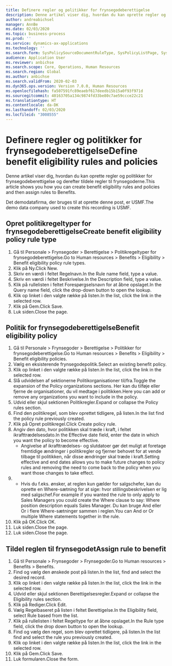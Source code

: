 ```yaml
---
title: Definere regler og politikker for frynsegodeberettigelse
description: Denne artikel viser dig, hvordan du kan oprette regler og politikker for frynsegodeberettigelse og derefter tildele regler til frynsegoderne.
author: andreabichsel
manager: AnnBe
ms.date: 02/03/2020
ms.topic: business-process
ms.prod: ''
ms.service: dynamics-ax-applications
ms.technology: ''
ms.search.form: SysPolicySourceDocumentRuleType, SysPolicyListPage, SysPolicy, HcmBenefitEligibilityPolicy, HcmBenefit
audience: Application User
ms.reviewer: anbichse
ms.search.scope: Core, Operations, Human Resources
ms.search.region: Global
ms.author: anbichse
ms.search.validFrom: 2020-02-03
ms.dyn365.ops.version: Version 7.0.0, Human Resources
ms.openlocfilehash: fa507591fc89eaebf617deedb15b15a0f93f971d
ms.sourcegitcommit: 40163705a134c9874fd33be80c7ae59ccce22c21
ms.translationtype: HT
ms.contentlocale: da-DK
ms.lasthandoff: 02/03/2020
ms.locfileid: "3008555"
---
```

# <a name="define-benefit-eligibility-rules-and-policies"></a><span data-ttu-id="13e52-103">Definere regler og politikker for frynsegodeberettigelse</span><span class="sxs-lookup"><span data-stu-id="13e52-103">Define benefit eligibility rules and policies</span></span>

<span data-ttu-id="13e52-104">Denne artikel viser dig, hvordan du kan oprette regler og politikker for frynsegodeberettigelse og derefter tildele regler til frynsegoderne.</span><span class="sxs-lookup"><span data-stu-id="13e52-104">This article shows you how you can create benefit eligibility rules and policies and then assign rules to Benefits.</span></span>  

<span data-ttu-id="13e52-105">Det demodatafirma, der bruges til at oprette denne post, er USMF.</span><span class="sxs-lookup"><span data-stu-id="13e52-105">The demo data company used to create this recording is USMF.</span></span>


## <a name="create-benefit-eligibility-policy-rule-type"></a><span data-ttu-id="13e52-106">Opret politikregeltyper for frynsegodeberettigelse</span><span class="sxs-lookup"><span data-stu-id="13e52-106">Create benefit eligibility policy rule type</span></span>
1. <span data-ttu-id="13e52-107">Gå til Personale > Frynsegoder > Berettigelse > Politikregeltyper for frynsegodeberettigelse.</span><span class="sxs-lookup"><span data-stu-id="13e52-107">Go to Human resources > Benefits > Eligibility > Benefit eligibility policy rule types.</span></span>
2. <span data-ttu-id="13e52-108">Klik på Ny.</span><span class="sxs-lookup"><span data-stu-id="13e52-108">Click New.</span></span>
3. <span data-ttu-id="13e52-109">Skriv en værdi i feltet Regelnavn.</span><span class="sxs-lookup"><span data-stu-id="13e52-109">In the Rule name field, type a value.</span></span>
4. <span data-ttu-id="13e52-110">Skriv en værdi i feltet Beskrivelse.</span><span class="sxs-lookup"><span data-stu-id="13e52-110">In the Description field, type a value.</span></span>
5. <span data-ttu-id="13e52-111">Klik på rullelisten i feltet Forespørgselsnavn for at åbne opslaget.</span><span class="sxs-lookup"><span data-stu-id="13e52-111">In the Query name field, click the drop-down button to open the lookup.</span></span>
6. <span data-ttu-id="13e52-112">Klik op linket i den valgte række på listen.</span><span class="sxs-lookup"><span data-stu-id="13e52-112">In the list, click the link in the selected row.</span></span>
7. <span data-ttu-id="13e52-113">Klik på Gem.</span><span class="sxs-lookup"><span data-stu-id="13e52-113">Click Save.</span></span>
8. <span data-ttu-id="13e52-114">Luk siden.</span><span class="sxs-lookup"><span data-stu-id="13e52-114">Close the page.</span></span>

## <a name="benefit-eligibility-policy"></a><span data-ttu-id="13e52-115">Politik for frynsegodeberettigelse</span><span class="sxs-lookup"><span data-stu-id="13e52-115">Benefit eligibility policy</span></span>
1. <span data-ttu-id="13e52-116">Gå til Personale > Frynsegoder > Berettigelse > Politikker for frynsegodeberettigelse.</span><span class="sxs-lookup"><span data-stu-id="13e52-116">Go to Human resources > Benefits > Eligibility > Benefit eligibility policies.</span></span>
2. <span data-ttu-id="13e52-117">Vælg en eksisterende frynsegodepolitik.</span><span class="sxs-lookup"><span data-stu-id="13e52-117">Select an existing benefit policy.</span></span>
3. <span data-ttu-id="13e52-118">Klik op linket i den valgte række på listen.</span><span class="sxs-lookup"><span data-stu-id="13e52-118">In the list, click the link in the selected row.</span></span>
4. <span data-ttu-id="13e52-119">Slå udvidelsen af sektionerne Politikorganisationer til/fra.</span><span class="sxs-lookup"><span data-stu-id="13e52-119">Toggle the expansion of the Policy organizations sections.</span></span>  <span data-ttu-id="13e52-120">Her kan du tilføje eller fjerne de organisationer, du vil medtage i politikken.</span><span class="sxs-lookup"><span data-stu-id="13e52-120">Here you can add or remove any organizations you want to include in the policy.</span></span>
5. <span data-ttu-id="13e52-121">Udvid eller skjul sektionen Politikregler.</span><span class="sxs-lookup"><span data-stu-id="13e52-121">Expand or collapse the Policy rules section.</span></span>
6. <span data-ttu-id="13e52-122">Find den politikregel, som blev oprettet tidligere, på listen.</span><span class="sxs-lookup"><span data-stu-id="13e52-122">In the list find the policy rule previously created.</span></span>
7. <span data-ttu-id="13e52-123">Klik på Opret politikregel.</span><span class="sxs-lookup"><span data-stu-id="13e52-123">Click Create policy rule.</span></span>
8. <span data-ttu-id="13e52-124">Angiv den dato, hvor politikken skal træde i kraft, i feltet ikrafttrædelsesdato.</span><span class="sxs-lookup"><span data-stu-id="13e52-124">In the Effective date field, enter the date in which you want the policy to become effective.</span></span>
    * <span data-ttu-id="13e52-125">Angivelse af ikrafttrædelses- og slutdatoer gør det muligt at foretage fremtidige ændringer i politikregler og fjerner behovet for at vende tilbage til politikken, når disse ændringer skal træde i kraft.</span><span class="sxs-lookup"><span data-stu-id="13e52-125">Setting effective and end dates allows you to make future changes to policy rules and removing the need to come back to the policy when you want those changes to take effect.</span></span>  
9. 
    * <span data-ttu-id="13e52-126">Hvis du f.eks. ønsker, at reglen kun gælder for salgschefer, kan du oprette en Where-sætning for at sige: hvor stillingsbeskrivelsen er lig med salgschef.</span><span class="sxs-lookup"><span data-stu-id="13e52-126">For example if you wanted the rule to only apply to Sales Managers you could create the Where clause to say: Where position description equals Sales Manager.</span></span>  <span data-ttu-id="13e52-127">Du kan bruge And eller Or i flere Where-sætninger sammen i reglen.</span><span class="sxs-lookup"><span data-stu-id="13e52-127">You can And or Or multiple Where statements together in the rule.</span></span>  
10. <span data-ttu-id="13e52-128">Klik på OK.</span><span class="sxs-lookup"><span data-stu-id="13e52-128">Click OK.</span></span>
11. <span data-ttu-id="13e52-129">Luk siden.</span><span class="sxs-lookup"><span data-stu-id="13e52-129">Close the page.</span></span>
12. <span data-ttu-id="13e52-130">Luk siden.</span><span class="sxs-lookup"><span data-stu-id="13e52-130">Close the page.</span></span>

## <a name="assign-rule-to-benefit"></a><span data-ttu-id="13e52-131">Tildel reglen til frynsegodet</span><span class="sxs-lookup"><span data-stu-id="13e52-131">Assign rule to benefit</span></span>
1. <span data-ttu-id="13e52-132">Gå til Personale > Frynsegoder > Frynsegoder.</span><span class="sxs-lookup"><span data-stu-id="13e52-132">Go to Human resources > Benefits > Benefits.</span></span>
2. <span data-ttu-id="13e52-133">Find og vælg den ønskede post på listen.</span><span class="sxs-lookup"><span data-stu-id="13e52-133">In the list, find and select the desired record.</span></span>
3. <span data-ttu-id="13e52-134">Klik op linket i den valgte række på listen.</span><span class="sxs-lookup"><span data-stu-id="13e52-134">In the list, click the link in the selected row.</span></span>
4. <span data-ttu-id="13e52-135">Udvid eller skjul sektionen Berettigelsesregler.</span><span class="sxs-lookup"><span data-stu-id="13e52-135">Expand or collapse the Eligibility rules section.</span></span>
5. <span data-ttu-id="13e52-136">Klik på Rediger.</span><span class="sxs-lookup"><span data-stu-id="13e52-136">Click Edit.</span></span>
6. <span data-ttu-id="13e52-137">Vælg Regelbaseret på listen i feltet Berettigelse.</span><span class="sxs-lookup"><span data-stu-id="13e52-137">In the Eligibility field, select Rule based from the list.</span></span>
7. <span data-ttu-id="13e52-138">Klik på rullelisten i feltet Regeltype for at åbne opslaget.</span><span class="sxs-lookup"><span data-stu-id="13e52-138">In the Rule type field, click the drop down button to open the lookup.</span></span>
8. <span data-ttu-id="13e52-139">Find og vælg den regel, som blev oprettet tidligere, på listen.</span><span class="sxs-lookup"><span data-stu-id="13e52-139">In the list find and select the rule you previously created.</span></span>
9. <span data-ttu-id="13e52-140">Klik op linket i den valgte række på listen.</span><span class="sxs-lookup"><span data-stu-id="13e52-140">In the list, click the link in the selected row.</span></span>
10. <span data-ttu-id="13e52-141">Klik på Gem.</span><span class="sxs-lookup"><span data-stu-id="13e52-141">Click Save.</span></span>
11. <span data-ttu-id="13e52-142">Luk formularen.</span><span class="sxs-lookup"><span data-stu-id="13e52-142">Close the form.</span></span>

